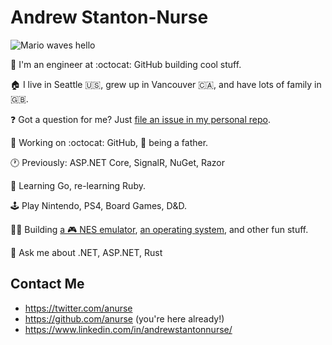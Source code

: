 # Andrew Stanton-Nurse

![Mario waves hello](https://media.giphy.com/media/euAnOkLGWtdHG/giphy.gif)

:wave: I'm an engineer at :octocat: GitHub building cool stuff.

:house: I live in Seattle :us:, grew up in Vancouver :canada:, and have lots of family in :uk:.

❓ Got a question for me? Just [file an issue in my personal repo](https://github.com/anurse/anurse/issues/new).

🔭 Working on :octocat: GitHub, 👶 being a father.

🕐 Previously: ASP.NET Core, SignalR, NuGet, Razor

🌱 Learning Go, re-learning Ruby.

:joystick: Play Nintendo, PS4, Board Games, D&D.

👷‍♀️ Building [a 🎮 NES emulator](https://github.com/anurse/nest), [an operating system](https://github.com/anurse/arboros), and other fun stuff.

💬 Ask me about .NET, ASP.NET, Rust

## Contact Me

* https://twitter.com/anurse
* https://github.com/anurse (you're here already!)
* https://www.linkedin.com/in/andrewstantonnurse/
